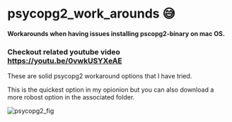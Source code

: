 # psycopg2_work_arounds 😅

#### Workarounds when having issues installing pscopg2-binary on mac OS.

### Checkout related youtube video https://youtu.be/0vwkUSYXeAE

These are solid psycopg2 workaround options that I have tried.

This is the quickest option in my opionion but you can also download a more robost option in the associated folder.


![psycopg2_fig](https://user-images.githubusercontent.com/89104037/178781753-fec18375-dfad-41e8-8298-755a0edf2416.jpg)
